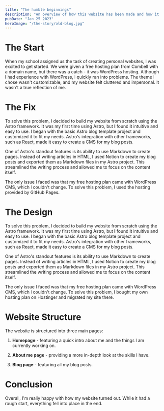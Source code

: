 ```yaml
---
title: "The humble beginnings"
description: "An overview of how this website has been made and how it came to be"
pubDate: "Jan 25 2023"
heroImage: "/the-story/old-blog.jpg"
---
```


# The Start
When my school assigned us the task of creating personal websites, I was excited to get started. We were given a free hosting plan from Combell with a domain name, but there was a catch - it was WordPress hosting. Although I had experience with WordPress, I quickly ran into problems. The theme I chose wasn't customizable, and my website felt cluttered and impersonal. It wasn't a true reflection of me.

# The Fix
To solve this problem, I decided to build my website from scratch using the Astro framework. It was my first time using Astro, but I found it intuitive and easy to use. I began with the basic Astro blog template project and customized it to fit my needs. Astro's integration with other frameworks, such as React, made it easy to create a CMS for my blog posts.

One of Astro's standout features is its ability to use Markdown to create pages. Instead of writing articles in HTML, I used Notion to create my blog posts and exported them as Markdown files in my Astro project. This streamlined the writing process and allowed me to focus on the content itself.

The only issue I faced was that my free hosting plan came with WordPress CMS, which I couldn't change. To solve this problem, I used the hosting provided by GitHub Pages.

# The Design
To solve this problem, I decided to build my website from scratch using the Astro framework. It was my first time using Astro, but I found it intuitive and easy to use. I began with the basic Astro blog template project and customized it to fit my needs. Astro's integration with other frameworks, such as React, made it easy to create a CMS for my blog posts.

One of Astro's standout features is its ability to use Markdown to create pages. Instead of writing articles in HTML, I used Notion to create my blog posts and exported them as Markdown files in my Astro project. This streamlined the writing process and allowed me to focus on the content itself.

The only issue I faced was that my free hosting plan came with WordPress CMS, which I couldn't change. To solve this problem, I bought my own hosting plan on Hostinger and migrated my site there.

# Website Structure
The website is structured into three main pages:

1. **Homepage** - featuring a quick intro about me and the things I am currently working on.

2. **About me page** - providing a more in-depth look at the skills I have.

3. **Blog page** - featuring all my blog posts.

# Conclusion
Overall, I'm really happy with how my website turned out. While it had a rough start, everything fell into place in the end.